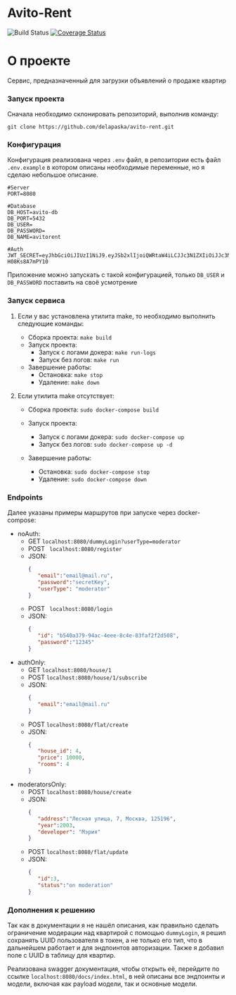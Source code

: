 # Avito-Rent

![Build Status](https://github.com/delapaska/avito-rent/actions/workflows/goci.yml/badge.svg)
[![Coverage Status](https://codecov.io/gh/delapaska/avito-rent/branch/master/graph/badge.svg)](https://codecov.io/gh/delapaska/avito-rent)

# О проекте 

Сервис, предназначенный для загрузки объявлений о продаже квартир 


### Запуск проекта 

Сначала необходимо склонировать репозиторий, выполнив команду: 

```
git clone https://github.com/delapaska/avito-rent.git
```

### Конфигурация 

Конфигурация реализована через `.env` файл, в репозитории есть файл `.env.example` в котором описаны необходимые переменные, но я сделаю небольшое описание.

```
#Server
PORT=8080

#Database
DB_HOST=avito-db
DB_PORT=5432
DB_USER=
DB_PASSWORD=
DB_NAME=avitorent

#Auth
JWT_SECRET=eyJhbGciOiJIUzI1NiJ9.eyJSb2xlIjoiQWRtaW4iLCJJc3N1ZXIiOiJJc3N1ZXIiLCJVc2VybmFtZSI6IkphdmFJblVzZSIsImV4cCI6MTcyMjc3MzcyNSwiaWF0IjoxNzIyNzczNzI1fQ.pBG_5vt57Q2OLRi8NrWDGXSyauhBN-H08Ks8A7mPY10

```
Приложение можно запускать с такой конфигурацией, только `DB_USER` и `DB_PASSWORD` поставить на своё усмотрение




### Запуск сервиса 

1. Если у вас установлена утилита make, то необходимо выполнить следующие команды:
    - Сборка проекта:  `make build`
    - Запуск проекта: 
        - Запуск с логами докера: `make run-logs`
        - Запуск без логов: `make run`
    - Завершение работы:
        - Остановка: `make stop`
        - Удаление: `make down`

2. Если утилита make отсутствует:
    - Сборка проекта:  `sudo docker-compose build`

    - Запуск проекта: 
        - Запуск с логами докера: `sudo docker-compose up`
        - Запуск без логов: `sudo docker-compose up -d`
    - Завершение работы:
        - Остановка: `sudo docker-compose stop`
        - Удаление: `sudo docker-compose down`


### Endpoints
Далее указаны примеры маршрутов при запуске через docker-compose:
- noAuth: 
    - GET `localhost:8080/dummyLogin?userType=moderator`
    - POST ` localhost:8080/register`
    - JSON: 
         ```json
        {
            "email":"email@mail.ru", 
            "password":"secretKey", 
            "userType": "moderator"
        }
        ``` 
    - POST ` localhost:8080/login`
    - JSON: 
         ```json
        {
            "id": "b540a379-94ac-4eee-8c4e-83faf2f2d508", 
            "password":"12345"
        }
        ``` 
- authOnly:
    - GET `localhost:8080/house/1`
    - POST `localhost:8080/house/1/subscribe`
    - JSON: 
         ```json
        {
            "email":"email@mail.ru"     
        }
        ``` 
    - POST `localhost:8080/flat/create`
    - JSON: 
         ```json
        {
            "house_id": 4, 
            "price": 10000,
            "rooms": 4
        }
        ``` 
- moderatorsOnly: 
    - POST `localhost:8080/house/create`
    - JSON: 
         ```json
        {
            "address":"Лесная улица, 7, Москва, 125196", 
            "year":2003, 
            "developer": "Мэрия"
        }   
        ``` 
    - POST `localhost:8080/flat/update`
    - JSON: 
         ```json
        {
            "id":3, 
            "status":"on moderation"
        }
        ``` 



### Дополнения к решению 

Так как в документации я не нашёл описания, как правильно сделать ограничение модерации над квартирой с помощью `dummyLogin`, я решил сохранять UUID пользователя в токен, а не только его тип, что в дальнейшем работает и для эндпоинтов авторизации. Также я добавил поле с UUID в таблицу для квартир.

Реализована swagger документация, чтобы открыть её, перейдите по ссылке `localhost:8080/docs/index.html`, в ней описаны все эндпоинты и модели, включая как payload модели, так и основные модели.